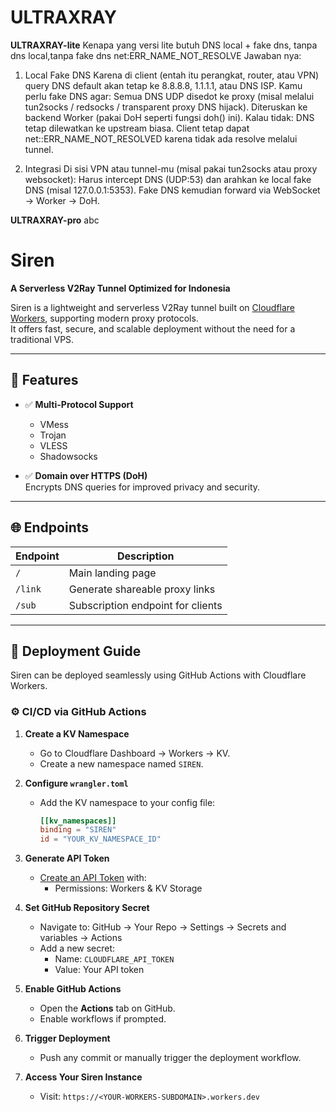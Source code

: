 # ULTRAXRAY
**ULTRAXRAY-lite**
Kenapa yang versi lite butuh DNS local + fake dns, tanpa dns local,tanpa fake dns net:ERR_NAME_NOT_RESOLVE
Jawaban nya: 

1. Local Fake DNS
Karena di client (entah itu perangkat, router, atau VPN) query DNS default akan tetap ke 8.8.8.8, 1.1.1.1, atau DNS ISP.
Kamu perlu fake DNS agar:
Semua DNS UDP disedot ke proxy (misal melalui tun2socks / redsocks / transparent proxy DNS hijack).
Diteruskan ke backend Worker (pakai DoH seperti fungsi doh() ini).
Kalau tidak:
DNS tetap dilewatkan ke upstream biasa.
Client tetap dapat net::ERR_NAME_NOT_RESOLVED karena tidak ada resolve melalui tunnel.



3. Integrasi
Di sisi VPN atau tunnel-mu (misal pakai tun2socks atau proxy websocket):
Harus intercept DNS (UDP:53) dan arahkan ke local fake DNS (misal 127.0.0.1:5353).
Fake DNS kemudian forward via WebSocket -> Worker -> DoH.


**ULTRAXRAY-pro**
abc

#


# Siren

**A Serverless V2Ray Tunnel Optimized for Indonesia**

Siren is a lightweight and serverless V2Ray tunnel built on [Cloudflare Workers](https://workers.cloudflare.com/), supporting modern proxy protocols.  
It offers fast, secure, and scalable deployment without the need for a traditional VPS.

---

## 🔧 Features

- ✅ **Multi-Protocol Support**

  - VMess
  - Trojan
  - VLESS
  - Shadowsocks

- ✅ **Domain over HTTPS (DoH)**  
  Encrypts DNS queries for improved privacy and security.

---

## 🌐 Endpoints

| Endpoint | Description                       |
| -------- | --------------------------------- |
| `/`      | Main landing page                 |
| `/link`  | Generate shareable proxy links    |
| `/sub`   | Subscription endpoint for clients |

---

## 🚀 Deployment Guide

Siren can be deployed seamlessly using GitHub Actions with Cloudflare Workers.

### ⚙️ CI/CD via GitHub Actions

1. **Create a KV Namespace**

   - Go to Cloudflare Dashboard → Workers → KV.
   - Create a new namespace named `SIREN`.

2. **Configure `wrangler.toml`**

   - Add the KV namespace to your config file:
     ```toml
     [[kv_namespaces]]
     binding = "SIREN"
     id = "YOUR_KV_NAMESPACE_ID"
     ```

3. **Generate API Token**

   - [Create an API Token](https://developers.cloudflare.com/fundamentals/api/get-started/create-token/) with:
     - Permissions: Workers & KV Storage

4. **Set GitHub Repository Secret**

   - Navigate to: GitHub → Your Repo → Settings → Secrets and variables → Actions
   - Add a new secret:
     - Name: `CLOUDFLARE_API_TOKEN`
     - Value: Your API token

5. **Enable GitHub Actions**

   - Open the **Actions** tab on GitHub.
   - Enable workflows if prompted.

6. **Trigger Deployment**

   - Push any commit or manually trigger the deployment workflow.

7. **Access Your Siren Instance**
   - Visit: `https://<YOUR-WORKERS-SUBDOMAIN>.workers.dev`
